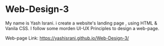 # Web-Design-3

My name is Yash Israni. i create a website's landing page , using HTML & Vanila CSS. I follow some morden UI-UX Principles to design a web-page.

Web-page Link:
https://yashisrani.github.io/Web-Design-3/
